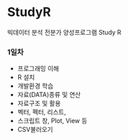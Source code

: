 # StudyR
빅데이터 분석 전분가 양성프로그램 Study R

### 1일차
 - 프로그래밍 이해
 - R 설치
 - 개발환경 학습
 - 자료(DATA)종류 및 연산
 - 자료구조 및 활용
  - 벡터, 펙터, 리스트, 
  - 스크립트 창, Plot,  View 등
 - CSV불러오기
